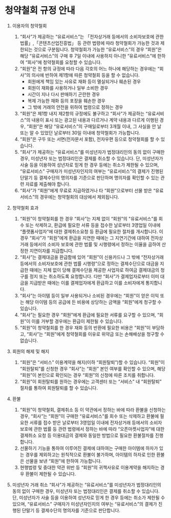 # 청약철회 규정 안내

1. 이용자의 청약철회
   1) “회사”가 제공하는 “유료서비스”는 「전자상거래 등에서의 소비자보호에 관한 법률」,「콘텐츠산업진흥법」 등 관련 법령에 따라 청약철회가 가능한 것과 제한되는 것으로 구분됩니다. 청약철회가 가능한 “유료서비스”의 경우 “회원”은 해당 “유료서비스”의 구매 후 7일 이내에 사용하지 아니한 “유료서비스”에 한하여 “회사”에 청약철회를 요청할 수 있습니다.
   2) “회원”은 전 항의 규정에 따라 다음 각호의 어느 하나에 해당하는 경우에는 “회사”의 의사에 반하여 제1항에 따른 청약철회 등을 할 수 없습니다.
      - 회원에게 책임 있는 사유로 재화 등이 멸실되거나 훼손된 경우
      - 회원이 재화를 사용하거나 일부 소비한 경우
      - 시간이 지나 다시 판매하기 곤란한 경우
      - 복제 가능한 재화 등의 포장을 훼손한 경우
      - 그 밖에 거래의 안전을 위하여 법령으로 정하는 경우 
   3) “회원”은 제1항 내지 제2항의 규정에도 불구하고 “회사”가 제공하는 “유료서비스”의 내용이 표시 또는 광고된 내용과 다르거나 계약 내용과 다르게 이행된 경우, “회원”은 해당 “유료서비스”의 구매일로부터 3개월 이내, 그 사실을 안 날 또는 알 수 있었던 날로부터 30일 이내에 청약철회가 가능합니다.
   4) “회원”은 구두 또는 서면(전자문서 포함), 전자우편 등으로 청약철회를 할 수 있습니다.
   5) “회사”가 제공하는 “유료서비스”를 미성년자가 법정대리인의 동의 없이 구매한 경우, 미성년자 또는 법정대리인은 결제를 취소할 수 있습니다. 단, 미성년자가 사술 등을 이용하여 성년자로 믿게 한 경우 등에는 취소가 제한될 수 있으며, “유료서비스” 구매자가 미성년자인지의 여부는 “유료서비스”의 결제가 진행된 단말기 등 결제수단의 명의자를 기준으로 판단하며 명의자를 확인할 수 있는 관련 자료를 제출해야 합니다.
   6) “회사”가 “회원”에게 무료로 지급하였거나 타 “회원”으로부터 선물 받은 “유료서비스”의 경우에는 청약철회의 대상에서 제외됩니다. 
 
2. 청약철회 효과
   1) “회원”이 청약철회를 한 경우 “회사”는 지체 없이 “회원”의 "유료서비스”를 회수 또는 삭제하고, 환급에 필요한 서류 등을 접수한 날로부터 3영업일 이내에 “플랫폼사업자”에 대한 결제취소요청 등 환급에 필요한 절차를 개시합니다. 이 경우 “회사”가 “회원”에게 환급을 지연한 때에는 그 지연기간에 대하여 전자상거래 등에서의 소비자 보호에 관한 법률 및 시행령에서 정하는 이율을 곱하여 산정한 지연이자를 지급합니다.
   2) “회사”는 결제대금을 환급함에 있어 “회원”이 신용카드나 그 밖에 “전자상거래 등에서의 소비자보호에 관한 법률 시행령”으로 정하는 결제수단으로 대금을 지급한 때에는 지체 없이 당해 결제수단을 제공한 사업자로 하여금 결제대금의 청구를 정지 또는 취소하도록 요청합니다. 다만 “회사”가 결제업자로부터 이미 대금을 지급받은 때에는 이를 결제업자에게 환급하고 이를 소비자에게 통지합니다.
   3) “회사”는 아이템 등이 일부 사용되거나 소비된 경우에는 “회원”이 얻은 이익 또는 해당 아이템 등의 공급에 든 비용에 상당하는 금액을 “회원”에게 청구할 수 있습니다.
   4) “회사”는 필요한 경우 “회원”에게 환급에 필요한 서류를 요구할 수 있으며, “회원”이 이를 거부할 경우에는 환급이 제한될 수 있습니다.
   5) “회원”이 청약철회를 한 경우 재화 등의 반환에 필요한 비용은 “회원”이 부담하고, “회사”는 “회원”에게 청약철회를 이유로 위약금 또는 손해배상을 청구할 수 없습니다.
 
3. 회원의 해제 및 해지
   1) “회원”은 “서비스” 이용계약을 해지(이하 “회원탈퇴”)할 수 있습니다. “회원”이 “회원탈퇴”를 신청한 경우 “회사”는 “회원” 본인 여부를 확인할 수 있으며, 해당 “회원”이 본인으로 확인되는 경우 “회원”의 신청에 따른 조치를 취합니다.
   2) “회원”이 회원탈퇴를 원하는 경우에는 고객센터 또는 “서비스” 내 “회원탈퇴” 절차를 통하여 회원탈퇴를 할 수 있습니다.
 
4. 환불
   1) “회원”이 청약철회, 결제취소 등 이 약관에서 정하는 바에 따라 환불을 신청하는 경우, “회사”는 “회원”이 구매한 “유료서비스”를 회수 또는 삭제하고 환불에 필요한 서류를 접수 받은 날로부터 3영업일 이내에 전자상거래 등에서의 소비자 보호에 관한 법률 등 관련 법령에서 정하는 바에 따라 “오픈마켓사업자”에 대한 결제취소 요청 등 이용대금의 결제와 동일한 방법으로 필요한 환불절차를 진행합니다.
   2) 선물하기 기능을 통하여 이루어진 결제에 대하여는 구매한 아이템에 하자가 있는 경우를 제외하고는 원칙적으로 환불이 불가하며, 아이템의 하자로 인한 환불은 선물을 보낸 “회원”에 한하여 가능합니다.
   3) 현행법령 및 중대한 약관 위반 등 “회원”의 귀책사유로 이용계약을 해지하는 경우 환불이 제한될 수 있습니다.
 
5. 미성년자 거래 취소
   “회사”가 제공하는 “유료서비스”를 미성년자가 법정대리인의 동의 없이 구매한 경우, 미성년자 또는 법정대리인은 결제를 취소할 수 있습니다. 단, 미성년자가 사술 등을 이용하여 성년자로 믿게 한 경우 등에는 취소가 제한될 수 있으며, “유료서비스” 구매자가 미성년자인지의 여부는 “유료서비스”의 결제가 진행된 단말기 등 결제수단의 명의자를 기준으로 판단합니다.
